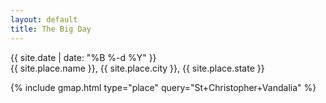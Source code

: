 ```yaml
---
layout: default
title: The Big Day
---
```


<div>
{{ site.date | date: "%B %-d %Y" }}
</div><div>
{{ site.place.name }}, {{ site.place.city }}, {{ site.place.state }}
</div>

{% include gmap.html type="place" query="St+Christopher+Vandalia" %}
